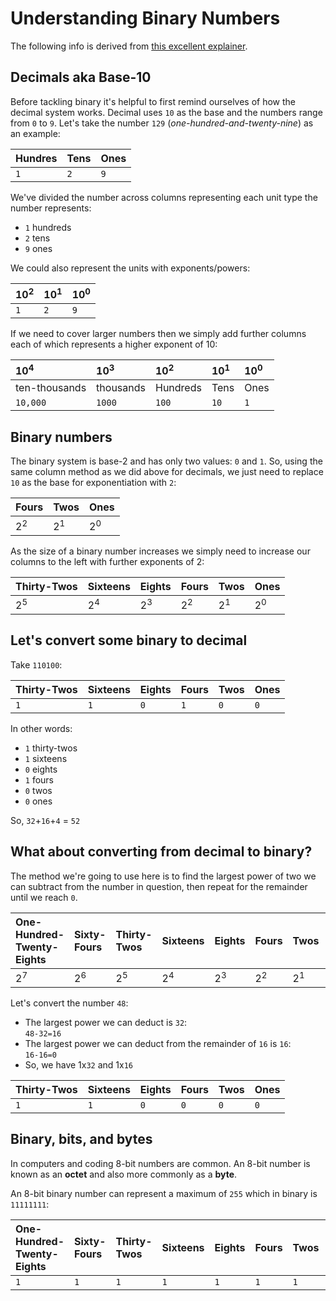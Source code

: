 # Understanding Binary Numbers
The following info is derived from [this excellent explainer](http://www.steves-internet-guide.com/binary-numbers-explained/).

## Decimals aka Base-10
Before tackling binary it's helpful to first remind ourselves of how the decimal system works. Decimal uses `10` as the base and the numbers range from `0` to `9`. Let's take the number `129` (*one-hundred-and-twenty-nine*) as an example:

Hundres|Tens|Ones
:--|:--|:--
`1`|`2`|`9`

We've divided the number across columns representing each unit type the number represents:
- `1` hundreds
- `2` tens
- `9` ones

We could also represent the units with exponents/powers:

$10^2$|$10^1$|$10^0$
:--|:--|:--
`1`|`2`|`9`

If we need to cover larger numbers then we simply add further columns each of which represents a higher exponent of 10:

$10^4$|$10^3$|$10^2$|$10^1$|$10^0$
:--|:--|:--|:--|:--
ten-thousands|thousands|Hundreds|Tens|Ones
`10,000`|`1000`|`100`|`10`|`1`


## Binary numbers
The binary system is base-2 and has only two values: `0` and `1`. So, using the same column method as we did above for decimals, we just need to replace `10` as the base for exponentiation with `2`:

Fours|Twos|Ones
:--|:--|:--
$2^2$|$2^1$|$2^0$

As the size of a binary number increases we simply need to increase our columns to the left with further exponents of 2:

Thirty-Twos|Sixteens|Eights|Fours|Twos|Ones
:--|:--|:--|:--|:--|:--
$2^5$|$2^4$|$2^3$|$2^2$|$2^1$|$2^0$

## Let's convert some binary to decimal

Take `110100`:

Thirty-Twos|Sixteens|Eights|Fours|Twos|Ones
:--|:--|:--|:--|:--|:--
`1`|`1`|`0`|`1`|`0`|`0`

In other words:
- `1` thirty-twos
- `1` sixteens
- `0` eights
- `1` fours
- `0` twos
- `0` ones

So, `32`+`16`+`4` = `52`

## What about converting from decimal to binary?
The method we're going to use here is to find the largest power of two we can subtract from the number in question, then repeat for the remainder until we reach `0`.

One-Hundred-Twenty-Eights|Sixty-Fours|Thirty-Twos|Sixteens|Eights|Fours|Twos|Ones
:--|:--|:--|:--|:--|:--|:--|:--
$2^7$|$2^6$|$2^5$|$2^4$|$2^3$|$2^2$|$2^1$|$2^0$


Let's convert the number `48`:
- The largest power we can deduct is `32`:
    <br>`48-32=16`
- The largest power we can deduct from the remainder of `16` is `16`:
    <br>`16-16=0`
- So, we have 1x`32` and 1x`16`

Thirty-Twos|Sixteens|Eights|Fours|Twos|Ones
:--|:--|:--|:--|:--|:--
`1`|`1`|`0`|`0`|`0`|`0`

## Binary, bits, and bytes
In computers and coding 8-bit numbers are common. An 8-bit number is known as an __octet__ and also more commonly as a __byte__.

An 8-bit binary number can represent a maximum of `255` which in binary is `11111111`:

One-Hundred-Twenty-Eights|Sixty-Fours|Thirty-Twos|Sixteens|Eights|Fours|Twos|Ones
:--|:--|:--|:--|:--|:--|:--|:--
`1`|`1`|`1`|`1`|`1`|`1`|`1`|`1`


```python

```
